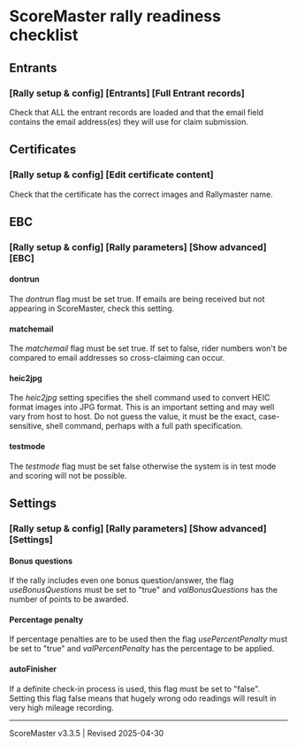 # ScoreMaster rally readiness checklist

## Entrants
### [Rally setup & config] [Entrants] [Full Entrant records]
Check that ALL the entrant records are loaded and that the email field contains the email address(es) they will use for claim submission.


## Certificates
### [Rally setup & config] [Edit certificate content]
Check that the certificate has the correct images and Rallymaster name.

## EBC
### [Rally setup & config] [Rally parameters] [Show advanced] [EBC]

#### dontrun
 
The *dontrun* flag must be set true. If emails are being received but not appearing in ScoreMaster, check this setting.

#### matchemail

The *matchemail* flag must be set true. If set to false, rider numbers won't be compared to email addresses so cross-claiming can occur.

#### heic2jpg

The *heic2jpg* setting specifies the shell command used to convert HEIC format images into JPG format. This is an important setting and may well vary from host to host.
Do not guess the value, it must be the exact, case-sensitive, shell command, perhaps with a full path specification.

#### testmode

The *testmode* flag must be set false otherwise the system is in test mode and scoring will not be possible.

## Settings
### [Rally setup & config] [Rally parameters] [Show advanced] [Settings]

#### Bonus questions
If the rally includes even one bonus question/answer, the flag *useBonusQuestions* must be set to "true" and *valBonusQuestions* has the number of points to be awarded.

#### Percentage penalty
If percentage penalties are to be used then the flag *usePercentPenalty* must be set to "true" and *valPercentPenalty* has the percentage to be applied.

#### autoFinisher
If a definite check-in process is used, this flag must be set to "false". Setting this flag false means that hugely wrong odo readings will result in very high mileage recording.

---
ScoreMaster v3.3.5 | Revised 2025-04-30

